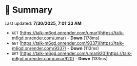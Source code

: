 # 📖 Summary
Last updated: **7/30/2025, 7:01:33 AM**

- `GET` [https://talk-m6gd.onrender.com/umar](https://talk-m6gd.onrender.com/umar) - **Down** (178ms)
- `GET` [https://talk-m6gd.onrender.com/9337](https://talk-m6gd.onrender.com/9337) - **Down** (113ms)
- `GET` [https://talk-m6gd.onrender.com/umar920](https://talk-m6gd.onrender.com/umar920) - **Down** (133ms)
